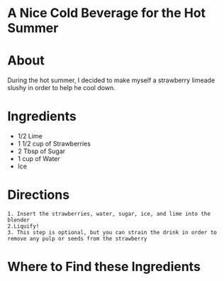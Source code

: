 # A Nice Cold Beverage for the Hot Summer
 # About
 During the hot summer, I decided to make myself a strawberry limeade slushy in order to help he cool down.
 
  # Ingredients
  * 1/2 Lime
  * 1 1/2 cup of Strawberries
  * 2 Tbsp of Sugar
  * 1 cup of Water
  * Ice

  # Directions
    1. Insert the strawberries, water, sugar, ice, and lime into the blender
    2.Liquify!
    3. This step is optional, but you can strain the drink in order to remove any pulp or seeds from the strawberry
  # Where to Find these Ingredients
  